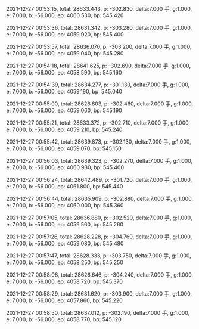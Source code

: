 2021-12-27 00:53:15, total: 28633.443, p: -302.830, delta:7.000 手, g:1.000, e: 7.000, b: -56.000, ep: 4060.530, bp: 545.420

2021-12-27 00:53:36, total: 28631.342, p: -303.280, delta:7.000 手, g:1.000, e: 7.000, b: -56.000, ep: 4059.920, bp: 545.400

2021-12-27 00:53:57, total: 28636.070, p: -303.200, delta:7.000 手, g:1.000, e: 7.000, b: -56.000, ep: 4059.040, bp: 545.280

2021-12-27 00:54:18, total: 28641.625, p: -302.690, delta:7.000 手, g:1.000, e: 7.000, b: -56.000, ep: 4058.590, bp: 545.160

2021-12-27 00:54:39, total: 28634.277, p: -301.130, delta:7.000 手, g:1.000, e: 7.000, b: -56.000, ep: 4059.190, bp: 545.040

2021-12-27 00:55:00, total: 28628.603, p: -302.460, delta:7.000 手, g:1.000, e: 7.000, b: -56.000, ep: 4059.060, bp: 545.190

2021-12-27 00:55:21, total: 28633.372, p: -302.710, delta:7.000 手, g:1.000, e: 7.000, b: -56.000, ep: 4059.210, bp: 545.240

2021-12-27 00:55:42, total: 28639.873, p: -302.130, delta:7.000 手, g:1.000, e: 7.000, b: -56.000, ep: 4059.070, bp: 545.150

2021-12-27 00:56:03, total: 28639.323, p: -302.270, delta:7.000 手, g:1.000, e: 7.000, b: -56.000, ep: 4060.930, bp: 545.400

2021-12-27 00:56:24, total: 28642.489, p: -301.720, delta:7.000 手, g:1.000, e: 7.000, b: -56.000, ep: 4061.800, bp: 545.440

2021-12-27 00:56:44, total: 28635.909, p: -302.880, delta:7.000 手, g:1.000, e: 7.000, b: -56.000, ep: 4060.000, bp: 545.360

2021-12-27 00:57:05, total: 28636.880, p: -302.520, delta:7.000 手, g:1.000, e: 7.000, b: -56.000, ep: 4059.560, bp: 545.260

2021-12-27 00:57:26, total: 28628.228, p: -304.760, delta:7.000 手, g:1.000, e: 7.000, b: -56.000, ep: 4059.080, bp: 545.480

2021-12-27 00:57:47, total: 28628.333, p: -303.750, delta:7.000 手, g:1.000, e: 7.000, b: -56.000, ep: 4058.250, bp: 545.250

2021-12-27 00:58:08, total: 28626.646, p: -304.240, delta:7.000 手, g:1.000, e: 7.000, b: -56.000, ep: 4058.720, bp: 545.370

2021-12-27 00:58:29, total: 28631.620, p: -303.900, delta:7.000 手, g:1.000, e: 7.000, b: -56.000, ep: 4057.860, bp: 545.220

2021-12-27 00:58:50, total: 28637.012, p: -302.190, delta:7.000 手, g:1.000, e: 7.000, b: -56.000, ep: 4058.770, bp: 545.120